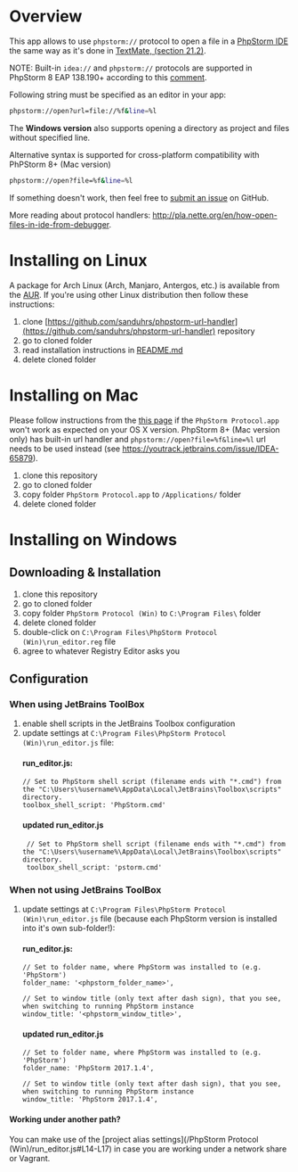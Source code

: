
Overview
========
This app allows to use ```phpstorm://``` protocol to open a file in a [PhpStorm IDE](http://www.jetbrains.com/phpstorm/) the same way as it's done in [TextMate, (section 21.2)](http://manual.macromates.com/en/using_textmate_from_terminal.html).

NOTE: Built-in ``idea://`` and ``phpstorm://`` protocols are supported in PhpStorm 8 EAP 138.190+
according to this [comment](https://youtrack.jetbrains.com/oauth?state=%2Fissue%2FIDEA-65879#comment=27-736256).

Following string must be specified as an editor in your app:
```bash
phpstorm://open?url=file://%f&line=%l
```

The **Windows version** also supports opening a directory as project and files without specified line.

Alternative syntax is supported for cross-platform compatibility with PhPStorm 8+ (Mac version)
```bash
phpstorm://open?file=%f&line=%l
```

If something doesn't work, then feel free to [submit an issue](https://github.com/aik099/PhpStormProtocol/issues/new) on GitHub.


More reading about protocol handlers: http://pla.nette.org/en/how-open-files-in-ide-from-debugger.

Installing on Linux
===================

A package for Arch Linux (Arch, Manjaro, Antergos, etc.) is available from the [AUR](https://aur.archlinux.org/packages/phpstorm-url-handler/).
If you're using other Linux distribution then follow these instructions:

1. clone [https://github.com/sanduhrs/phpstorm-url-handler](https://github.com/sanduhrs/phpstorm-url-handler) repository
2. go to cloned folder
3. read installation instructions in [README.md](https://github.com/sanduhrs/phpstorm-url-handler/blob/master/README.md)
4. delete cloned folder

Installing on Mac
=================
Please follow instructions from the [this page](LinCastor.md) if the `PhpStorm Protocol.app` won't work as expected on your OS X version.
PhpStorm 8+ (Mac version only) has built-in url handler and `phpstorm://open?file=%f&line=%l` url needs to be used instead (see https://youtrack.jetbrains.com/issue/IDEA-65879).

1. clone this repository
2. go to cloned folder
3. copy folder ```PhpStorm Protocol.app``` to ```/Applications/``` folder
4. delete cloned folder

Installing on Windows
=====================

## Downloading & Installation

1. clone this repository
2. go to cloned folder
3. copy folder ```PhpStorm Protocol (Win)``` to ```C:\Program Files\``` folder
4. delete cloned folder
5. double-click on ```C:\Program Files\PhpStorm Protocol (Win)\run_editor.reg``` file
6. agree to whatever Registry Editor asks you

## Configuration

### When using JetBrains ToolBox

1. enable shell scripts in the JetBrains Toolbox configuration
2. update settings at ```C:\Program Files\PhpStorm Protocol (Win)\run_editor.js``` file:
   #### run_editor.js:
    ```
    // Set to PhpStorm shell script (filename ends with "*.cmd") from the "C:\Users\%username%\AppData\Local\JetBrains\Toolbox\scripts" directory.
    toolbox_shell_script: 'PhpStorm.cmd'
    ```
   #### updated run_editor.js
   ```
    // Set to PhpStorm shell script (filename ends with "*.cmd") from the "C:\Users\%username%\AppData\Local\JetBrains\Toolbox\scripts" directory.
    toolbox_shell_script: 'pstorm.cmd'
   ```

### When not using JetBrains ToolBox

1. update settings at ```C:\Program Files\PhpStorm Protocol (Win)\run_editor.js``` file (because each PhpStorm version is installed into it's own sub-folder!):
   #### run_editor.js:
    ```
    // Set to folder name, where PhpStorm was installed to (e.g. 'PhpStorm')
    folder_name: '<phpstorm_folder_name>',

    // Set to window title (only text after dash sign), that you see, when switching to running PhpStorm instance
    window_title: '<phpstorm_window_title>',
    ```
   #### updated run_editor.js
   ```
   // Set to folder name, where PhpStorm was installed to (e.g. 'PhpStorm')
   folder_name: 'PhpStorm 2017.1.4',

   // Set to window title (only text after dash sign), that you see, when switching to running PhpStorm instance
   window_title: 'PhpStorm 2017.1.4',
   ```

#### Working under another path?
You can make use of the [project alias settings](/PhpStorm Protocol (Win)/run_editor.js#L14-L17) in case you are working under a network share or Vagrant.
